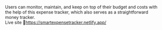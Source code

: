 Users can monitor, maintain, and keep on top of their budget and costs with the help of this expense tracker, which also serves as a straightforward money tracker.  
Live site 🔗https://smartexpensetracker.netlify.app/
